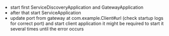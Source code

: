 - start first ServiceDiscoveryApplication and GatewayApplication
- after that start ServiceApplication
- update port from gateway at com.example.Client#url (check startup logs for correct port) and start client application 
  it might be required to start it several times until the error occurs
